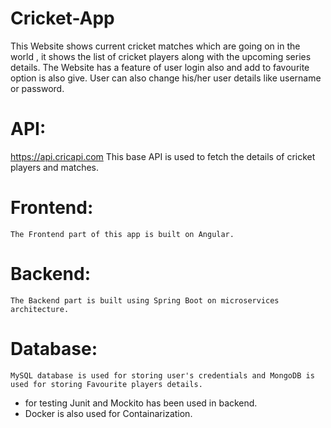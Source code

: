# Cricket-App
This Website shows current cricket matches which are going on in the world , it shows the list of cricket players
along with the upcoming series details.
The Website has a feature of user login also and add to favourite option is also give.
User can also change his/her user details like username or password.

  # API: 
   https://api.cricapi.com This base API is used to fetch the details of cricket players and matches.
  
  # Frontend: 
    The Frontend part of this app is built on Angular.
   
  # Backend:
    The Backend part is built using Spring Boot on microservices architecture.
    
  # Database:
    MySQL database is used for storing user's credentials and MongoDB is used for storing Favourite players details.
  
  * for testing Junit and Mockito has been used in backend.
  * Docker is also used for Containarization.
   
   
